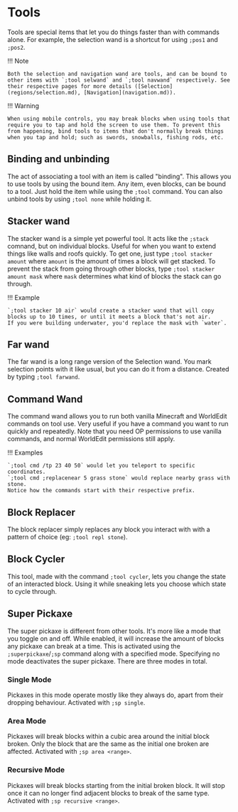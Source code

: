 # Tools

Tools are special items that let you do things faster than with commands alone. For example, the selection wand is a shortcut for using `;pos1` and `;pos2`.

!!! Note
    
    Both the selection and navigation wand are tools, and can be bound to other items with `;tool selwand` and `;tool navwand` respectively. See their respective pages for more details ([Selection](regions/selection.md), [Navigation](navigation.md)).

!!! Warning

    When using mobile controls, you may break blocks when using tools that require you to tap and hold the screen to use them. To prevent this from happening, bind tools to items that don't normally break things when you tap and hold; such as swords, snowballs, fishing rods, etc.

## Binding and unbinding

The act of associating a tool with an item is called "binding". This allows you to use tools by using the bound item.
Any item, even blocks, can be bound to a tool. Just hold the item while using the `;tool` command. You can also unbind tools by using `;tool none` while holding it.

## Stacker wand

The stacker wand is a simple yet powerful tool. It acts like the `;stack` comnand, but on individual blocks. Useful for when you want to extend things like walls and roofs quickly. To get one, just type `;tool stacker amount` where `amount` is the amount of times a block will get stacked. To prevent the stack from going through other blocks, type `;tool stacker amount mask` where `mask` determines what kind of blocks the stack can go through.

!!! Example
    
    `;tool stacker 10 air` would create a stacker wand that will copy blocks up to 10 times, or until it meets a block that's not air.
    If you were building underwater, you'd replace the mask with `water`.

## Far wand

The far wand is a long range version of the Selection wand. You mark selection points with it like usual, but you can do it from a distance. Created by typing `;tool farwand`.

## Command Wand

The command wand allows you to run both vanilla Minecraft and WorldEdit commands on tool use. Very useful if you have a command you want to run quickly and repeatedly. Note that you need OP permissions to use vanilla commands, and normal WorldEdit permissions still apply.

!!! Examples

    `;tool cmd /tp 23 40 50` would let you teleport to specific coordinates.
    `;tool cmd ;replacenear 5 grass stone` would replace nearby grass with stone.
    Notice how the commands start with their respective prefix.

## Block Replacer

The block replacer simply replaces any block you interact with with a pattern of choice (eg: `;tool repl stone`).

## Block Cycler

This tool, made with the command `;tool cycler`, lets you change the state of an interacted block. Using it while sneaking lets you choose which state to cycle through.

## Super Pickaxe

The super pickaxe is different from other tools. It's more like a mode that you toggle on and off. While enabled, it will increase the amount of blocks any pickaxe can break at a time. This is activated using the `;superpickaxe`/`;sp` command along with a specified mode. Specifying no mode deactivates the super pickaxe. There are three modes in total.

### Single Mode

Pickaxes in this mode operate mostly like they always do, apart from their dropping behaviour. Activated with `;sp single`.

### Area Mode

Pickaxes will break blocks within a cubic area around the initial block broken. Only the block that are the same as the initial one broken are affected. Activated with `;sp area <range>`.

### Recursive Mode

Pickaxes will break blocks starting from the initial broken block. It will stop once it can no longer find adjacent blocks to break of the same type. Activated with `;sp recursive <range>`.
